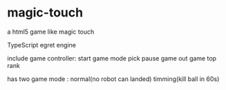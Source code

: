 # magic-touch
a html5 game like magic touch

TypeScript
egret engine

include game controller:
start game
mode pick
pause game
out game
top rank

has two game mode :
normal(no robot can landed)
timming(kill ball in 60s)
